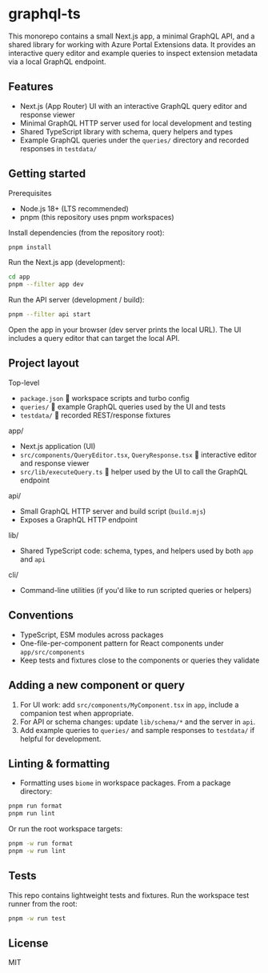 # graphql-ts

This monorepo contains a small Next.js app, a minimal GraphQL API, and a shared library
for working with Azure Portal Extensions data. It provides an interactive query editor
and example queries to inspect extension metadata via a local GraphQL endpoint.

## Features

- Next.js (App Router) UI with an interactive GraphQL query editor and response viewer
- Minimal GraphQL HTTP server used for local development and testing
- Shared TypeScript library with schema, query helpers and types
- Example GraphQL queries under the `queries/` directory and recorded responses in `testdata/`

## Getting started

Prerequisites

- Node.js 18+ (LTS recommended)
- pnpm (this repository uses pnpm workspaces)

Install dependencies (from the repository root):

```bash
pnpm install
```

Run the Next.js app (development):

```bash
cd app
pnpm --filter app dev
```

Run the API server (development / build):

```bash
pnpm --filter api start
```

Open the app in your browser (dev server prints the local URL). The UI includes a query
editor that can target the local API.

## Project layout

Top-level

- `package.json`  workspace scripts and turbo config
- `queries/`  example GraphQL queries used by the UI and tests
- `testdata/`  recorded REST/response fixtures

app/

- Next.js application (UI)
- `src/components/QueryEditor.tsx`, `QueryResponse.tsx`  interactive editor and response viewer
- `src/lib/executeQuery.ts`  helper used by the UI to call the GraphQL endpoint

api/

- Small GraphQL HTTP server and build script (`build.mjs`)
- Exposes a GraphQL HTTP endpoint

lib/

- Shared TypeScript code: schema, types, and helpers used by both `app` and `api`

cli/

- Command-line utilities (if you'd like to run scripted queries or helpers)

## Conventions

- TypeScript, ESM modules across packages
- One-file-per-component pattern for React components under `app/src/components`
- Keep tests and fixtures close to the components or queries they validate

## Adding a new component or query

1. For UI work: add `src/components/MyComponent.tsx` in `app`, include a companion test when appropriate.
2. For API or schema changes: update `lib/schema/*` and the server in `api`.
3. Add example queries to `queries/` and sample responses to `testdata/` if helpful for development.

## Linting & formatting

- Formatting uses `biome` in workspace packages. From a package directory:

```bash
pnpm run format
pnpm run lint
```

Or run the root workspace targets:

```bash
pnpm -w run format
pnpm -w run lint
```

## Tests

This repo contains lightweight tests and fixtures. Run the workspace test runner from the root:

```bash
pnpm -w run test
```

## License

MIT
